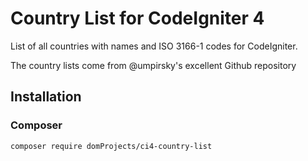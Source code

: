 # Country List for CodeIgniter 4
List of all countries with names and ISO 3166-1 codes for CodeIgniter.

The country lists come from @umpirsky's excellent Github repository

## Installation
### Composer

```
composer require domProjects/ci4-country-list
```